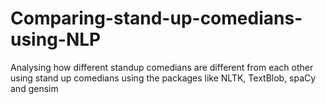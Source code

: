 # Comparing-stand-up-comedians-using-NLP
Analysing how different standup comedians are different from each other using stand up comedians using the packages like NLTK, TextBlob, spaCy and gensim
